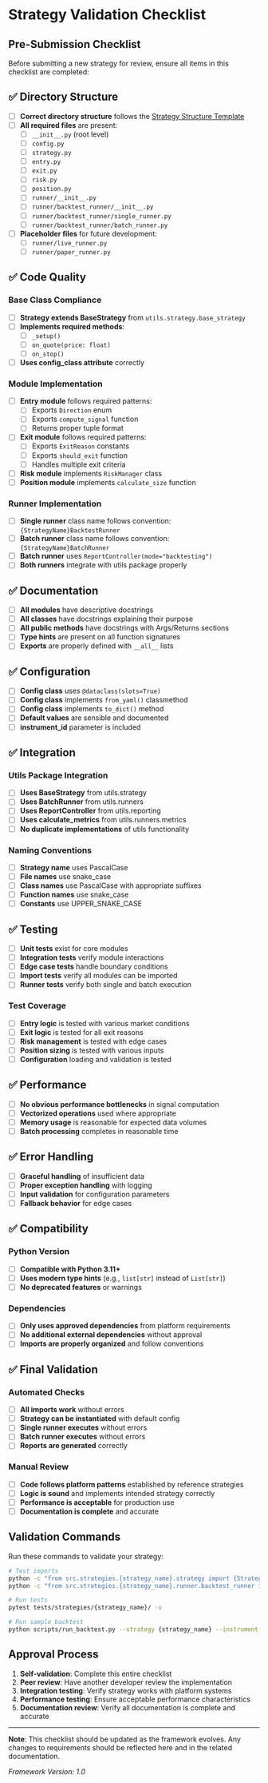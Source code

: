 # Strategy Validation Checklist

## Pre-Submission Checklist

Before submitting a new strategy for review, ensure all items in this checklist are completed:

## ✅ Directory Structure

- [ ] **Correct directory structure** follows the [Strategy Structure Template](./strategy-structure-template.md)
- [ ] **All required files** are present:
  - [ ] `__init__.py` (root level)
  - [ ] `config.py`
  - [ ] `strategy.py`
  - [ ] `entry.py`
  - [ ] `exit.py`
  - [ ] `risk.py`
  - [ ] `position.py`
  - [ ] `runner/__init__.py`
  - [ ] `runner/backtest_runner/__init__.py`
  - [ ] `runner/backtest_runner/single_runner.py`
  - [ ] `runner/backtest_runner/batch_runner.py`
- [ ] **Placeholder files** for future development:
  - [ ] `runner/live_runner.py`
  - [ ] `runner/paper_runner.py`

## ✅ Code Quality

### Base Class Compliance
- [ ] **Strategy extends BaseStrategy** from `utils.strategy.base_strategy`
- [ ] **Implements required methods**:
  - [ ] `_setup()`
  - [ ] `on_quote(price: float)`
  - [ ] `on_stop()`
- [ ] **Uses config_class attribute** correctly

### Module Implementation
- [ ] **Entry module** follows required patterns:
  - [ ] Exports `Direction` enum
  - [ ] Exports `compute_signal` function
  - [ ] Returns proper tuple format
- [ ] **Exit module** follows required patterns:
  - [ ] Exports `ExitReason` constants
  - [ ] Exports `should_exit` function
  - [ ] Handles multiple exit criteria
- [ ] **Risk module** implements `RiskManager` class
- [ ] **Position module** implements `calculate_size` function

### Runner Implementation
- [ ] **Single runner** class name follows convention: `{StrategyName}BacktestRunner`
- [ ] **Batch runner** class name follows convention: `{StrategyName}BatchRunner`
- [ ] **Batch runner** uses `ReportController(mode="backtesting")`
- [ ] **Both runners** integrate with utils package properly

## ✅ Documentation

- [ ] **All modules** have descriptive docstrings
- [ ] **All classes** have docstrings explaining their purpose
- [ ] **All public methods** have docstrings with Args/Returns sections
- [ ] **Type hints** are present on all function signatures
- [ ] **Exports** are properly defined with `__all__` lists

## ✅ Configuration

- [ ] **Config class** uses `@dataclass(slots=True)`
- [ ] **Config class** implements `from_yaml()` classmethod
- [ ] **Config class** implements `to_dict()` method
- [ ] **Default values** are sensible and documented
- [ ] **instrument_id** parameter is included

## ✅ Integration

### Utils Package Integration
- [ ] **Uses BaseStrategy** from utils.strategy
- [ ] **Uses BatchRunner** from utils.runners
- [ ] **Uses ReportController** from utils.reporting
- [ ] **Uses calculate_metrics** from utils.runners.metrics
- [ ] **No duplicate implementations** of utils functionality

### Naming Conventions
- [ ] **Strategy name** uses PascalCase
- [ ] **File names** use snake_case
- [ ] **Class names** use PascalCase with appropriate suffixes
- [ ] **Function names** use snake_case
- [ ] **Constants** use UPPER_SNAKE_CASE

## ✅ Testing

- [ ] **Unit tests** exist for core modules
- [ ] **Integration tests** verify module interactions
- [ ] **Edge case tests** handle boundary conditions
- [ ] **Import tests** verify all modules can be imported
- [ ] **Runner tests** verify both single and batch execution

### Test Coverage
- [ ] **Entry logic** is tested with various market conditions
- [ ] **Exit logic** is tested for all exit reasons
- [ ] **Risk management** is tested with edge cases
- [ ] **Position sizing** is tested with various inputs
- [ ] **Configuration** loading and validation is tested

## ✅ Performance

- [ ] **No obvious performance bottlenecks** in signal computation
- [ ] **Vectorized operations** used where appropriate
- [ ] **Memory usage** is reasonable for expected data volumes
- [ ] **Batch processing** completes in reasonable time

## ✅ Error Handling

- [ ] **Graceful handling** of insufficient data
- [ ] **Proper exception handling** with logging
- [ ] **Input validation** for configuration parameters
- [ ] **Fallback behavior** for edge cases

## ✅ Compatibility

### Python Version
- [ ] **Compatible with Python 3.11+**
- [ ] **Uses modern type hints** (e.g., `list[str]` instead of `List[str]`)
- [ ] **No deprecated features** or warnings

### Dependencies
- [ ] **Only uses approved dependencies** from platform requirements
- [ ] **No additional external dependencies** without approval
- [ ] **Imports are properly organized** and follow conventions

## ✅ Final Validation

### Automated Checks
- [ ] **All imports work** without errors
- [ ] **Strategy can be instantiated** with default config
- [ ] **Single runner executes** without errors
- [ ] **Batch runner executes** without errors
- [ ] **Reports are generated** correctly

### Manual Review
- [ ] **Code follows platform patterns** established by reference strategies
- [ ] **Logic is sound** and implements intended strategy correctly
- [ ] **Performance is acceptable** for production use
- [ ] **Documentation is complete** and accurate

## Validation Commands

Run these commands to validate your strategy:

```bash
# Test imports
python -c "from src.strategies.{strategy_name}.strategy import {StrategyName}Strategy; print('✅ Strategy import')"
python -c "from src.strategies.{strategy_name}.runner.backtest_runner import {StrategyName}BatchRunner; print('✅ Batch runner import')"

# Run tests
pytest tests/strategies/{strategy_name}/ -v

# Run sample backtest
python scripts/run_backtest.py --strategy {strategy_name} --instrument_id NIFTY.FUT.NSE
```

## Approval Process

1. **Self-validation**: Complete this entire checklist
2. **Peer review**: Have another developer review the implementation
3. **Integration testing**: Verify strategy works with platform systems
4. **Performance testing**: Ensure acceptable performance characteristics
5. **Documentation review**: Verify all documentation is complete and accurate

---

**Note**: This checklist should be updated as the framework evolves. Any changes to requirements should be reflected here and in the related documentation.

*Framework Version: 1.0* 